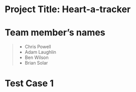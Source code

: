 # Project Title: Heart-a-tracker

# Team member’s names
> * Chris Powell
> * Adam Laughlin
> * Ben Wilson
> * Brian Solar

# Test Case 1

